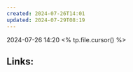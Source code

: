 ```yaml
---
created: 2024-07-26T14:01
updated: 2024-07-29T08:19
---
```

2024-07-26 14:20
<% tp.file.cursor() %>


## Links:



